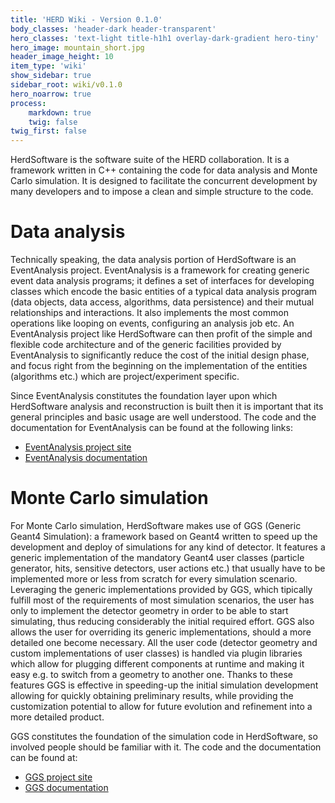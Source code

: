 ```yaml
---
title: 'HERD Wiki - Version 0.1.0'
body_classes: 'header-dark header-transparent'
hero_classes: 'text-light title-h1h1 overlay-dark-gradient hero-tiny'
hero_image: mountain_short.jpg
header_image_height: 10
item_type: 'wiki'
show_sidebar: true
sidebar_root: wiki/v0.1.0
hero_noarrow: true
process:
    markdown: true
    twig: false
twig_first: false
---
```


HerdSoftware is the software suite of the HERD collaboration. It is a framework written in C++ containing the code for data analysis and Monte Carlo simulation. It is designed to facilitate the concurrent development by many developers and to impose a clean and simple structure to the code.

# Data analysis

Technically speaking, the data analysis portion of HerdSoftware is an EventAnalysis project. EventAnalysis is a framework for creating generic event data analysis programs; it defines a set of interfaces for developing classes which encode the basic entities of a typical data analysis program (data objects, data access, algorithms, data persistence) and their mutual relationships and interactions. It also implements the most common operations like looping on events, configuring an analysis job etc. An EventAnalysis project like HerdSoftware can then profit of the simple and flexible code architecture and of the generic facilities provided by EventAnalysis to significantly reduce the cost of the initial design phase, and focus right from the beginning on the implementation of the entities (algorithms etc.) which are project/experiment specific.

Since EventAnalysis constitutes the foundation layer upon which HerdSoftware analysis and reconstruction is built then it is important that its general principles and basic usage are well understood. The code and the documentation for EventAnalysis can be found at the following links:

*  [EventAnalysis project site](https://baltig.infn.it/mori/EventAnalysis)
*  [EventAnalysis documentation](https://wizard.fi.infn.it/eventanalysis)

# Monte Carlo simulation
For Monte Carlo simulation, HerdSoftware makes use of GGS (Generic Geant4 Simulation): a framework based on Geant4 written to speed up the development and deploy of simulations for any kind of detector. It features a generic implementation of the mandatory Geant4 user classes (particle generator, hits, sensitive detectors, user actions etc.) that usually have to be implemented more or less from scratch for every simulation scenario. Leveraging the generic implementations provided by GGS, which tipically fulfill most of the requirements of most simulation scenarios, the user has only to implement the detector geometry in order to be able to start simulating, thus reducing considerably the initial required effort. GGS also allows the user for overriding its generic implementations, should a more detailed one become necessary. All the user code (detector geometry and custom implementations of user classes) is handled via plugin libraries which allow for plugging different components at runtime and making it easy e.g. to switch from a geometry to another one. Thanks to these features GGS is effective in speeding-up the initial simulation development allowing for quickly obtaining preliminary results, while providing the customization potential to allow for future evolution and refinement into a more detailed product.

GGS constitutes the foundation of the simulation code in HerdSoftware, so involved people should be familiar with it. The code and the documentation can be found at:

*  [GGS project site](https://baltig.infn.it/mori/GGSSoftware)
*  [GGS documentation](https://wizard.fi.infn.it/ggs)


